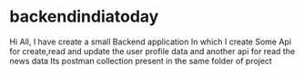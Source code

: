 # backendindiatoday

Hi All,
I have create a small Backend application In which I create Some Api for create,read and update the user profile data and another api for read the news data
Its postman collection present in the same folder of project



